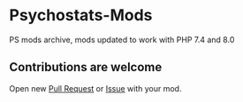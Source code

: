 # Psychostats-Mods
PS mods archive, mods updated to work with PHP 7.4 and 8.0
## Contributions are welcome
Open new [Pull Request](https://github.com/Rosenstein/Psychostats-Mods/compare) or [Issue](https://github.com/Rosenstein/Psychostats-Mods/issues/new?assignees=&labels=contribution&projects=&template=contribution.md&title=%5BCONTRIB%5D+) with your mod.
